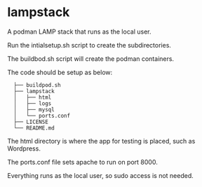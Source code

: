# lampstack
A podman LAMP stack that runs as the local user.

Run the intialsetup.sh script to create the subdirectories.

The buildbod.sh script will create the podman containers.

The code should be setup as below:
```
  ├── buildpod.sh
  ├── lampstack
  │   ├── html
  │   ├── logs
  │   ├── mysql
  │   └── ports.conf
  ├── LICENSE
  └── README.md
```
The html directory is where the app for testing is placed, such as Wordpress.

The ports.conf file sets apache to run on port 8000.   

Everything runs as the local user, so sudo access is not needed.  
